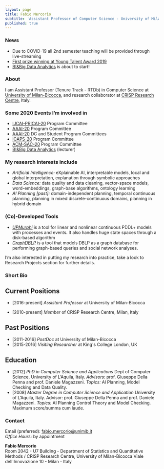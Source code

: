 ```yaml
---
layout: page
title: Fabio Mercorio
subtitle: 'Assistant Professor of Computer Science - University of Milano-Bicocca, Italy'
published: true
---
```


### News
- Due to COVID-19 all 2nd semester teaching will be provided through live-streaming
- [First prize winning at Young Talent Award 2019](https://www.unimib.it/news/premio-giovani-talenti-ecco-vincitori-delledizione-2019)
- [BI&Big Data Analytics](http://www.bimasterbicocca.it/) is about to start!

### About
I am Assistant Professor (Tenure Track - RTDb) in Computer Science at [University of Milan-Bicocca](https://www.unimib.it/), and research collaborator at [CRISP Research Centre](https://www.crisp-org.it/), Italy.

### Some 2020 Events I’m involved in
- [IJCAI-PRICAI-20](https://ijcai20.org/) Program Committee
- [AAAI-20](https://aaai.org/Conferences/AAAI-20/) Program Committee
- [AAAI-20](https://aaai.org/Conferences/AAAI-20/) DC and Student Program Committees
- [ICAPS-20](https://icaps20.icaps-conference.org/) Program Committee
- [ACM-SAC-20](https://www.sigapp.org/sac/sac2020/)  Program Committee
- [BI&Big Data Analytics](http://www.bimasterbicocca.it/) (lecturer)

### My research interests include
- *Artificial Intelligence:* eXplainable AI, interpretable models, local and global interpretation, explanation through symbolic approaches
- *Data Science:* data quality and data cleaning, vector-space models, word-embeddings, graph-base algorithms, ontology learning 
- *AI Planning [past]:* domain-independent planning, temporal continuous planning, planning in mixed discrete-continuous domains, planning in hybrid domain

### (Co)-Developed Tools
- [*UPMurphi*](https://github.com/fabiomercorio/UPMurphi) is a tool for  linear and nonlinear continuous PDDL+ models with processes and events. It also handles huge state spaces through a disk-based algorithm
- [*GraphDBLP*](https://github.com/fabiomercorio/GraphDBLP) is a tool that models DBLP as a graph database for performing graph-based queries and social network analyses.

I’m also interested in putting my research into practice, take a look to Research Projects section for further details.

### Short Bio
## Current Positions
- [2016-present] *Assistant Professor*  at University of Milan-Bicocca
+ [2010-present] *Member* of  CRISP Research Centre, Milan, Italy

## Past Positions
- [2011-2016] *PostDoc* at University of Milan-Bicocca
- [2015-2016] *Visiting Researcher* at King's College London, UK

## Education
- [2012] *PhD in Computer Science and Applications* Dept of Computer Science, University of L’Aquila, Italy. *Advisors*: prof. Giuseppe Della Penna and prof. Daniele Magazzeni. *Topics:* AI Planning, Model Checking and Data Quality.
- [2008] *Master Degree in Computer Science and Application* University of L’Aquila, Italy. Advisor: prof. Giuseppe Della Penna and prof. Daniele Magazzeni. *Topics:* AI Planning Control Theory and Model Checking. Maximum score/summa cum laude.


### Contact
Email (preferred): [fabio.mercorio@unimib.it](mailto:fabio.mercorio@unimib.it)  
*Office Hours:* by appointment

**Fabio Mercorio**  
Room 2042 - U7 Building - Department of Statistics and Quantitative Methods / CRISP Research Centre, University of Milan-Bicocca
Viale dell'Innovazione 10 - Milan - Italy
